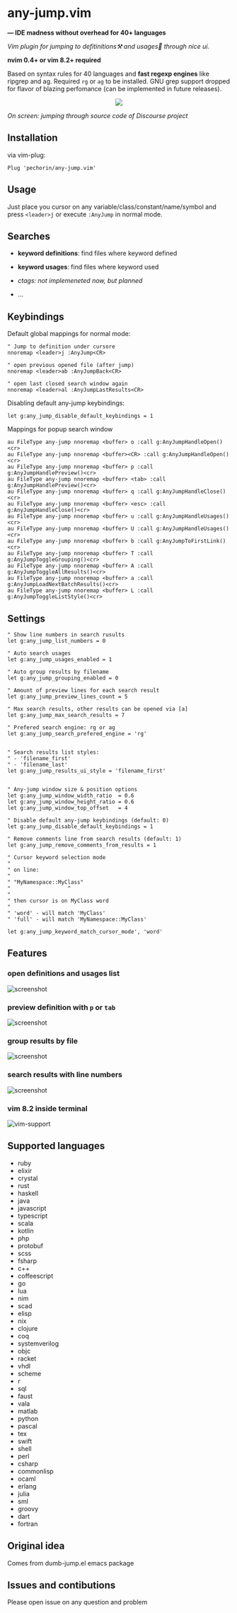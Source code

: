 # any-jump.vim

**— IDE madness without overhead for 40+ languages**

_Vim plugin for jumping to defitinitions⚒ and usages🔬 through nice ui._

**nvim 0.4+ or vim 8.2+ required**

Based on syntax rules for 40 languages and **fast regexp engines** like ripgrep and ag. Required `rg` or `ag` to be installed. GNU grep support dropped for flavor of blazing perfomance (can be implemented in future releases).

<p align="center">
  <img src="https://github.com/pechorin/any-jump.vim/raw/master/main.gif"/>
</p>

_On screen: jumping through source code of Discourse project_

## Installation

via vim-plug:

```viml
Plug 'pechorin/any-jump.vim'
```

## Usage

Just place you cursor on any variable/class/constant/name/symbol and press `<leader>j` or execute `:AnyJump` in normal mode.

## Searches

- **keyword definitions**: find files where keyword defined

- **keyword usages**: find files where keyword used

- _ctags: not implemeneted now, but planned_

- ...

## Keybindings

Default global mappings for normal mode:

```viml
" Jump to definition under cursore
nnoremap <leader>j :AnyJump<CR>

" open previous opened file (after jump)
nnoremap <leader>ab :AnyJumpBack<CR>

" open last closed search window again
nnoremap <leader>al :AnyJumpLastResults<CR>
```

Disabling default any-jump keybindings:

```viml
let g:any_jump_disable_default_keybindings = 1
```

Mappings for popup search window

```viml
au FileType any-jump nnoremap <buffer> o :call g:AnyJumpHandleOpen()<cr>
au FileType any-jump nnoremap <buffer><CR> :call g:AnyJumpHandleOpen()<cr>
au FileType any-jump nnoremap <buffer> p :call g:AnyJumpHandlePreview()<cr>
au FileType any-jump nnoremap <buffer> <tab> :call g:AnyJumpHandlePreview()<cr>
au FileType any-jump nnoremap <buffer> q :call g:AnyJumpHandleClose()<cr>
au FileType any-jump nnoremap <buffer> <esc> :call g:AnyJumpHandleClose()<cr>
au FileType any-jump nnoremap <buffer> u :call g:AnyJumpHandleUsages()<cr>
au FileType any-jump nnoremap <buffer> U :call g:AnyJumpHandleUsages()<cr>
au FileType any-jump nnoremap <buffer> b :call g:AnyJumpToFirstLink()<cr>
au FileType any-jump nnoremap <buffer> T :call g:AnyJumpToggleGrouping()<cr>
au FileType any-jump nnoremap <buffer> A :call g:AnyJumpToggleAllResults()<cr>
au FileType any-jump nnoremap <buffer> a :call g:AnyJumpLoadNextBatchResults()<cr>
au FileType any-jump nnoremap <buffer> L :call g:AnyJumpToggleListStyle()<cr>
```

## Settings

```viml
" Show line numbers in search rusults
let g:any_jump_list_numbers = 0

" Auto search usages
let g:any_jump_usages_enabled = 1

" Auto group results by filename
let g:any_jump_grouping_enabled = 0

" Amount of preview lines for each search result
let g:any_jump_preview_lines_count = 5

" Max search results, other results can be opened via [a]
let g:any_jump_max_search_results = 7

" Prefered search engine: rg or ag
let g:any_jump_search_prefered_engine = 'rg'


" Search results list styles:
" - 'filename_first'
" - 'filename_last'
let g:any_jump_results_ui_style = 'filename_first'


" Any-jump window size & position options
let g:any_jump_window_width_ratio  = 0.6
let g:any_jump_window_height_ratio = 0.6
let g:any_jump_window_top_offset   = 4

" Disable default any-jump keybindings (default: 0)
let g:any_jump_disable_default_keybindings = 1

" Remove comments line from search results (default: 1)
let g:any_jump_remove_comments_from_results = 1

" Cursor keyword selection mode
"
" on line:
"
" "MyNamespace::MyClass"
"                  ^
"
" then cursor is on MyClass word
"
" 'word' - will match 'MyClass'
" 'full' - will match 'MyNamespace::MyClass'

let g:any_jump_keyword_match_cursor_mode', 'word'

```

## Features

### open definitions and usages list

![screenshot](/usages.png)

### preview definition with `p` or `tab`

![screenshot](/preview.png)

### group results by file

![screenshot](/group_by_file.png)

### search results with line numbers

![screenshot](/with_ln.png)

### vim 8.2 inside terminal

![vim-support](https://user-images.githubusercontent.com/226270/75636019-104cb380-5c2c-11ea-9730-70db71bac35f.png)

## Supported languages

- ruby
- elixir
- crystal
- rust
- haskell
- java
- javascript
- typescript
- scala
- kotlin
- php
- protobuf
- scss
- fsharp
- c++
- coffeescript
- go
- lua
- nim
- scad
- elisp
- nix
- clojure
- coq
- systemverilog
- objc
- racket
- vhdl
- scheme
- r
- sql
- faust
- vala
- matlab
- python
- pascal
- tex
- swift
- shell
- perl
- csharp
- commonlisp
- ocaml
- erlang
- julia
- sml
- groovy
- dart
- fortran

## Original idea

Comes from dumb-jump.el emacs package

## Issues and contibutions

Please open issue on any question and problem
